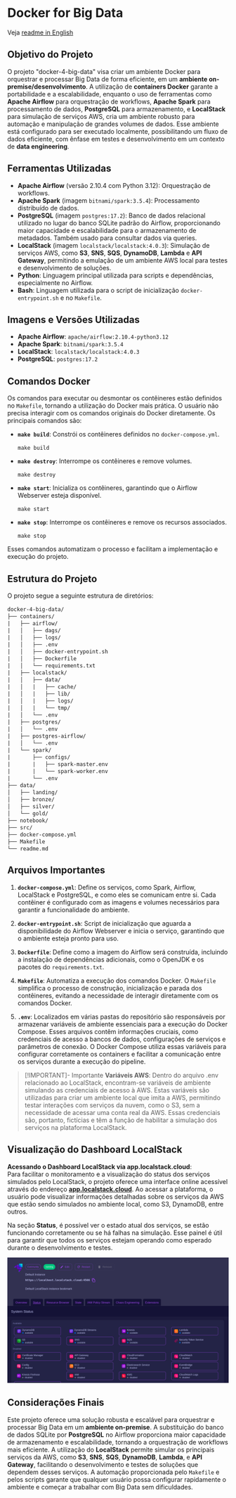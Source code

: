 # Docker for Big Data
Veja [readme in English](./readme_english.md)

## Objetivo do Projeto
O projeto "docker-4-big-data" visa criar um ambiente Docker para orquestrar e processar Big Data de forma eficiente, em um **ambiente on-premise/desenvolvimento**. A utilização de **containers Docker** garante a portabilidade e a escalabilidade, enquanto o uso de ferramentas como **Apache Airflow** para orquestração de workflows, **Apache Spark** para processamento de dados, **PostgreSQL** para armazenamento, e **LocalStack** para simulação de serviços AWS, cria um ambiente robusto para automação e manipulação de grandes volumes de dados. Esse ambiente está configurado para ser executado localmente, possibilitando um fluxo de dados eficiente, com ênfase em testes e desenvolvimento em um contexto de **data engineering**.

## Ferramentas Utilizadas
- **Apache Airflow** (versão 2.10.4 com Python 3.12): Orquestração de workflows.
- **Apache Spark** (imagem `bitnami/spark:3.5.4`): Processamento distribuído de dados.
- **PostgreSQL** (imagem `postgres:17.2`): Banco de dados relacional utilizado no lugar do banco SQLite padrão do Airflow, proporcionando maior capacidade e escalabilidade para o armazenamento de metadados. Também usado para consultar dados via queries.
- **LocalStack** (imagem `localstack/localstack:4.0.3`): Simulação de serviços AWS, como **S3**, **SNS**, **SQS**, **DynamoDB**, **Lambda** e **API Gateway**, permitindo a emulação de um ambiente AWS local para testes e desenvolvimento de soluções.
- **Python**: Linguagem principal utilizada para scripts e dependências, especialmente no Airflow.
- **Bash**: Linguagem utilizada para o script de inicialização `docker-entrypoint.sh` e no `Makefile`.

## Imagens e Versões Utilizadas
- **Apache Airflow**: `apache/airflow:2.10.4-python3.12`
- **Apache Spark**: `bitnami/spark:3.5.4`
- **LocalStack**: `localstack/localstack:4.0.3`
- **PostgreSQL**: `postgres:17.2`

## Comandos Docker
Os comandos para executar ou desmontar os contêineres estão definidos no `Makefile`, tornando a utilização do Docker mais prática. O usuário não precisa interagir com os comandos originais do Docker diretamente. Os principais comandos são:

- **`make build`**: Constrói os contêineres definidos no `docker-compose.yml`.
  ```
  make build
  ```
- **`make destroy`**: Interrompe os contêineres e remove volumes.
  ```
  make destroy
  ```
- **`make start`**: Inicializa os contêineres, garantindo que o Airflow Webserver esteja disponível.
  ```
  make start
  ```
- **`make stop`**: Interrompe os contêineres e remove os recursos associados.
  ```
  make stop
  ```

Esses comandos automatizam o processo e facilitam a implementação e execução do projeto.

## Estrutura do Projeto
O projeto segue a seguinte estrutura de diretórios:

```
docker-4-big-data/
├── containers/
|   ├── airflow/
|   │   ├── dags/
|   │   ├── logs/
|   │   ├── .env
|   │   ├── docker-entrypoint.sh
|   │   ├── Dockerfile
|   │   └── requirements.txt
|   ├── localstack/
|   │   ├── data/
|   │   |   ├── cache/
|   │   |   ├── lib/
|   │   |   ├── logs/
|   │   |   └── tmp/
|   │   └── .env
|   ├── postgres/
|   │   └── .env
|   ├── postgres-airflow/
|   │   └── .env
|   └── spark/
|       ├── configs/
|       |   ├── spark-master.env
|       |   └── spark-worker.env
|       └── .env
├── data/
│   ├── landing/
│   ├── bronze/
│   ├── silver/
│   └── gold/
├── notebook/
├── src/
├── docker-compose.yml
├── Makefile
└── readme.md
```

## Arquivos Importantes
1. **`docker-compose.yml`**: Define os serviços, como Spark, Airflow, LocalStack e PostgreSQL, e como eles se comunicam entre si. Cada contêiner é configurado com as imagens e volumes necessários para garantir a funcionalidade do ambiente.
   
2. **`docker-entrypoint.sh`**: Script de inicialização que aguarda a disponibilidade do Airflow Webserver e inicia o serviço, garantindo que o ambiente esteja pronto para uso.

3. **`Dockerfile`**: Define como a imagem do Airflow será construída, incluindo a instalação de dependências adicionais, como o OpenJDK e os pacotes do `requirements.txt`.

4. **`Makefile`**: Automatiza a execução dos comandos Docker. O `Makefile` simplifica o processo de construção, inicialização e parada dos contêineres, evitando a necessidade de interagir diretamente com os comandos Docker.

5. **`.env`**: Localizados em várias pastas do repositório são responsáveis por armazenar variáveis de ambiente essenciais para a execução do Docker Compose. Esses arquivos contêm informações cruciais, como credenciais de acesso a bancos de dados, configurações de serviços e parâmetros de conexão. O Docker Compose utiliza essas variáveis para configurar corretamente os containers e facilitar a comunicação entre os serviços durante a execução do pipeline.

>[!IMPORTANT]- Importante
>**Variáveis AWS**: Dentro do arquivo .env relacionado ao LocalStack, encontram-se variáveis de ambiente simulando as credenciais de acesso à AWS. Estas variáveis são utilizadas para criar um ambiente local que imita a AWS, permitindo testar interações com serviços da nuvem, como o S3, sem a necessidade de acessar uma conta real da AWS. Essas credenciais são, portanto, fictícias e têm a função de habilitar a simulação dos serviços na plataforma LocalStack.

## Visualização do Dashboard LocalStack

**Acessando o Dashboard LocalStack via app.localstack.cloud**:  
  Para facilitar o monitoramento e a visualização do status dos serviços simulados pelo LocalStack, o projeto oferece uma interface online acessível através do endereço **[app.localstack.cloud](https://app.localstack.cloud)**. Ao acessar a plataforma, o usuário pode visualizar informações detalhadas sobre os serviços da AWS que estão sendo simulados no ambiente local, como S3, DynamoDB, entre outros.
  
  Na seção **Status**, é possível ver o estado atual dos serviços, se estão funcionando corretamente ou se há falhas na simulação. Esse painel é útil para garantir que todos os serviços estejam operando como esperado durante o desenvolvimento e testes.

  ![Dashbord Localstack](./dashbord_localstack.png)

## Considerações Finais
Este projeto oferece uma solução robusta e escalável para orquestrar e processar Big Data em um **ambiente on-premise**. A substituição do banco de dados SQLite por **PostgreSQL** no Airflow proporciona maior capacidade de armazenamento e escalabilidade, tornando a orquestração de workflows mais eficiente. A utilização do **LocalStack** permite simular os principais serviços da AWS, como **S3**, **SNS**, **SQS**, **DynamoDB**, **Lambda**, e **API Gateway**, facilitando o desenvolvimento e testes de soluções que dependem desses serviços. A automação proporcionada pelo `Makefile` e pelos scripts garante que qualquer usuário possa configurar rapidamente o ambiente e começar a trabalhar com Big Data sem dificuldades.
